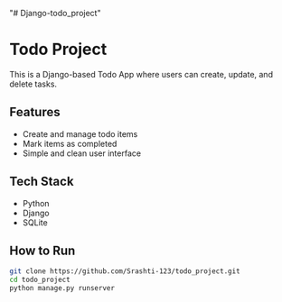 "# Django-todo_project" 
# Todo Project

This is a Django-based Todo App where users can create, update, and delete tasks.

## Features
- Create and manage todo items
- Mark items as completed
- Simple and clean user interface

## Tech Stack
- Python
- Django
- SQLite

## How to Run
```bash
git clone https://github.com/Srashti-123/todo_project.git
cd todo_project
python manage.py runserver

